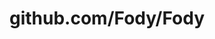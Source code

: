 ---
layout: post
title: github.com/Fody/Fody
categories: link
tags: [انگلیسی, گیت‌هاب, برنامه‌نویسی]
---